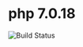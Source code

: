 # php 7.0.18

![Build Status](https://travis-ci.org/cyber-dojo-languages/php-7.0.18.svg?branch=master)
